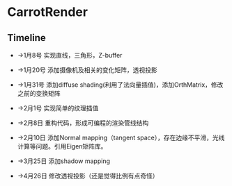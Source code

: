 # CarrotRender

## Timeline

- ->1月8号 实现直线，三角形，Z-buffer

- ->1月20号 添加摄像机及相关的变化矩阵，透视投影

- ->1月31号 添加diffuse shading(利用了法向量插值)，添加OrthMatrix，修改之前的变换矩阵

- ->2月1号 实现简单的纹理插值

- ->2月8日 重构代码，形成可编程的渲染管线结构

- ->2月10日 添加Normal mapping（tangent space），存在边缘不平滑，光线计算等问题。引用Eigen矩阵库。

- ->3月25日 添加shadow mapping

- ->4月26日 修改透视投影（还是觉得比例有点奇怪）
